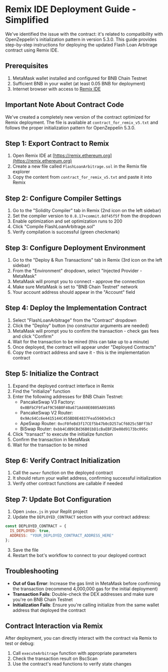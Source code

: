 # Remix IDE Deployment Guide - Simplified

We've identified the issue with the contract: it's related to compatibility with OpenZeppelin's initialization pattern in version 5.3.0. This guide provides step-by-step instructions for deploying the updated Flash Loan Arbitrage contract using Remix IDE.

## Prerequisites

1. MetaMask wallet installed and configured for BNB Chain Testnet
2. Sufficient BNB in your wallet (at least 0.05 BNB for deployment)
3. Internet browser with access to [Remix IDE](https://remix.ethereum.org)

## Important Note About Contract Code

We've created a completely new version of the contract optimized for Remix deployment. The file is available at `contract_for_remix_v5.txt` and follows the proper initialization pattern for OpenZeppelin 5.3.0.

## Step 1: Export Contract to Remix

1. Open Remix IDE at [https://remix.ethereum.org](https://remix.ethereum.org)
2. Create a new file called `FlashLoanArbitrage.sol` in the Remix file explorer
3. Copy the content from `contract_for_remix_v5.txt` and paste it into Remix

## Step 2: Configure Compiler Settings

1. Go to the "Solidity Compiler" tab in Remix (2nd icon on the left sidebar)
2. Set the compiler version to `0.8.17+commit.8df45f5f` from the dropdown
3. Enable optimization and set optimization runs to 200
4. Click "Compile FlashLoanArbitrage.sol"
5. Verify compilation is successful (green checkmark)

## Step 3: Configure Deployment Environment

1. Go to the "Deploy & Run Transactions" tab in Remix (3rd icon on the left sidebar)
2. From the "Environment" dropdown, select "Injected Provider - MetaMask"
3. MetaMask will prompt you to connect - approve the connection
4. Make sure MetaMask is set to "BNB Chain Testnet" network
5. Your account address should appear in the "Account" field

## Step 4: Deploy the Implementation Contract

1. Select "FlashLoanArbitrage" from the "Contract" dropdown
2. Click the "Deploy" button (no constructor arguments are needed)
3. MetaMask will prompt you to confirm the transaction - check gas fees and click "Confirm"
4. Wait for the transaction to be mined (this can take up to a minute)
5. Once deployed, the contract will appear under "Deployed Contracts"
6. Copy the contract address and save it - this is the implementation contract

## Step 5: Initialize the Contract

1. Expand the deployed contract interface in Remix
2. Find the "initialize" function
3. Enter the following addresses for BNB Chain Testnet:
   - PancakeSwap V3 Factory: `0x0BFbCF9fa4f9C56B0F40a671Ad40E0805A091865`
   - PancakeSwap V2 Router: `0x9Ac64Cc6e4415144C455BD8E4837Fea55603e5c3`
   - ApeSwap Router: `0xcF0feBd3f17CEf5b47b0cD257aCf6025c5BFf3b7`
   - BiSwap Router: `0xbb4CdB9CBd36B01bD1cBaEBF2De08d9173bc095c`
4. Click "transact" to execute the initialize function
5. Confirm the transaction in MetaMask
6. Wait for the transaction to be mined

## Step 6: Verify Contract Initialization

1. Call the `owner` function on the deployed contract
2. It should return your wallet address, confirming successful initialization
3. Verify other contract functions are callable if needed

## Step 7: Update Bot Configuration

1. Open `index.js` in your Replit project
2. Update the `DEPLOYED_CONTRACT` section with your contract address:

```javascript
const DEPLOYED_CONTRACT = {
  IS_DEPLOYED: true,
  ADDRESS: "YOUR_DEPLOYED_CONTRACT_ADDRESS_HERE"
};
```

3. Save the file
4. Restart the bot's workflow to connect to your deployed contract

## Troubleshooting

- **Out of Gas Error**: Increase the gas limit in MetaMask before confirming the transaction (recommend 4,000,000 gas for the initial deployment)
- **Transaction Fails**: Double-check the DEX addresses and make sure you're on BNB Chain Testnet
- **Initialization Fails**: Ensure you're calling initialize from the same wallet address that deployed the contract

## Contract Interaction via Remix

After deployment, you can directly interact with the contract via Remix to test or debug:

1. Call `executeArbitrage` function with appropriate parameters
2. Check the transaction result on BscScan
3. Use the contract's read functions to verify state changes